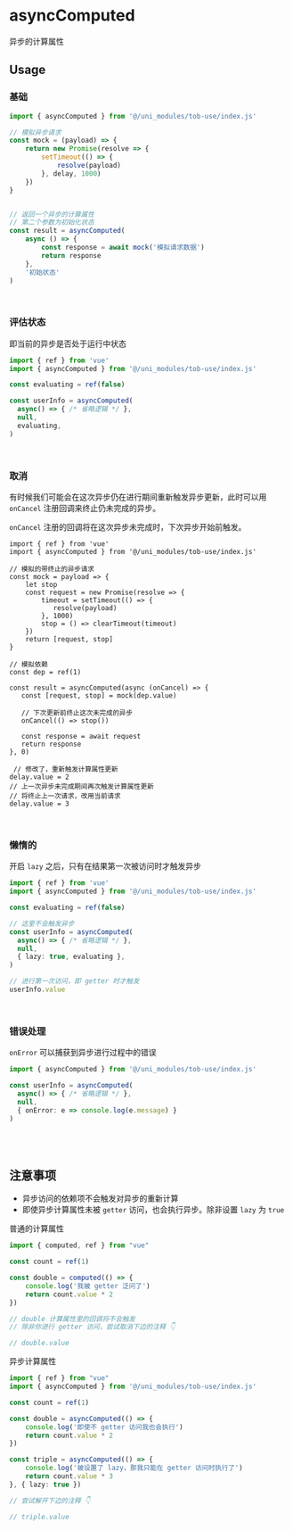 # asyncComputed

异步的计算属性

## Usage

### 基础

```js
import { asyncComputed } from '@/uni_modules/tob-use/index.js'

// 模拟异步请求
const mock = (payload) => {
    return new Promise(resolve => {
        setTimeout(() => {
            resolve(payload)
        }, delay, 1000)
    }) 
}


// 返回一个异步的计算属性
// 第二个参数为初始化状态
const result = asyncComputed(
    async () => {
        const response = await mock('模拟请求数据')
        return response
    }, 
    '初始状态'
)
```

<br />

### 评估状态

即当前的异步是否处于运行中状态

```ts
import { ref } from 'vue'
import { asyncComputed } from '@/uni_modules/tob-use/index.js'

const evaluating = ref(false)

const userInfo = asyncComputed(
  async() => { /* 省略逻辑 */ },
  null,
  evaluating,
)
```

<br />

### 取消


有时候我们可能会在这次异步仍在进行期间重新触发异步更新，此时可以用 `onCancel` 注册回调来终止仍未完成的异步。  

`onCancel` 注册的回调将在这次异步未完成时，下次异步开始前触发。


```ts{22-23}
import { ref } from 'vue'
import { asyncComputed } from '@/uni_modules/tob-use/index.js'

// 模拟的带终止的异步请求
const mock = payload => {
    let stop
    const request = new Promise(resolve => {
        timeout = setTimeout(() => {
           resolve(payload)
        }, 1000)
        stop = () => clearTimeout(timeout)
    }) 
    return [request, stop]
}

// 模拟依赖
const dep = ref(1)

const result = asyncComputed(async (onCancel) => {
   const [request, stop] = mock(dep.value)

   // 下次更新前终止这次未完成的异步
   onCancel(() => stop()) 

   const response = await request
   return response
}, 0)

 // 修改了，重新触发计算属性更新
delay.value = 2
// 上一次异步未完成期间再次触发计算属性更新
// 将终止上一次请求，改用当前请求
delay.value = 3  
```

<br />

### 懒惰的

开启 `lazy` 之后，只有在结果第一次被访问时才触发异步

```ts
import { ref } from 'vue'
import { asyncComputed } from '@/uni_modules/tob-use/index.js'

const evaluating = ref(false)

// 这里不会触发异步
const userInfo = asyncComputed(
  async() => { /* 省略逻辑 */ },
  null,
  { lazy: true, evaluating },
)

// 进行第一次访问，即 getter 时才触发
userInfo.value
```

<br />

### 错误处理

`onError` 可以捕获到异步进行过程中的错误

```ts
import { asyncComputed } from '@/uni_modules/tob-use/index.js'

const userInfo = asyncComputed(
  async() => { /* 省略逻辑 */ },
  null,
  { onError: e => console.log(e.message) }
)
```

<br />
<br />

## 注意事项

- 异步访问的依赖项不会触发对异步的重新计算
- 即使异步计算属性未被 `getter` 访问，也会执行异步。除非设置 `lazy` 为 `true`

普通的计算属性

```ts
import { computed, ref } from "vue"

const count = ref(1)

const double = computed(() => {
    console.log('我被 getter 泛问了')
    return count.value * 2
})

// double 计算属性里的回调将不会触发
// 除非你进行 getter 访问，尝试取消下边的注释 👇

// double.value
```

异步计算属性

```ts
import { ref } from "vue"
import { asyncComputed } from '@/uni_modules/tob-use/index.js'

const count = ref(1)

const double = asyncComputed(() => {
    console.log('即使不 getter 访问我也会执行')
    return count.value * 2
})

const triple = asyncComputed(() => {
    console.log('被设置了 lazy，那我只能在 getter 访问时执行了')
    return count.value * 3
}, { lazy: true })

// 尝试解开下边的注释 👇

// triple.value
```